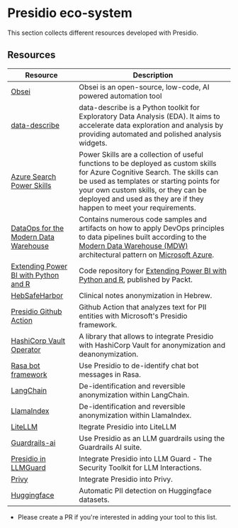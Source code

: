 # Presidio eco-system
This section collects different resources developed with Presidio. 


## Resources 

| Resource | Description |
| ------   | ------      |
| [Obsei](https://github.com/obsei/obsei) | Obsei is an open-source, low-code, AI powered automation tool |
| [data-describe](https://github.com/data-describe/data-describe) | data-describe is a Python toolkit for Exploratory Data Analysis (EDA). It aims to accelerate data exploration and analysis by providing automated and polished analysis widgets. |
| [Azure Search Power Skills](https://github.com/Azure-Samples/azure-search-power-skills) | Power Skills are a collection of useful functions to be deployed as custom skills for Azure Cognitive Search. The skills can be used as templates or starting points for your own custom skills, or they can be deployed and used as they are if they happen to meet your requirements. |
| [DataOps for the Modern Data Warehouse](https://github.com/Azure-Samples/modern-data-warehouse-dataops) | Contains numerous code samples and artifacts on how to apply DevOps principles to data pipelines built according to the [Modern Data Warehouse (MDW)](https://azure.microsoft.com/en-au/solutions/architecture/modern-data-warehouse/) architectural pattern on [Microsoft Azure](https://azure.microsoft.com/en-au/). |
| [Extending Power BI with Python and R](https://github.com/PacktPublishing/Extending-Power-BI-with-Python-and-R) | Code repository for [Extending Power BI with Python and R](https://www.packtpub.com/product/extending-power-bi-with-python-and-r/9781801078207), published by Packt. |
| [HebSafeHarbor](https://github.com/8400TheHealthNetwork/HebSafeHarbor) | Clinical notes anonymization in Hebrew. |
| [Presidio Github Action](https://github.com/marketplace/actions/presidio-action) | Github Action that analyzes text for PII entities with Microsoft's Presidio framework. |
| [HashiCorp Vault Operator](https://github.com/sahajsoft/presidio-vault) | A library that allows to integrate Presidio with HashiCorp Vault for anonymization and deanonymization. |
| [Rasa bot framework](https://rasa.com/docs/rasa/pii-management/) | Use Presidio to de-identify chat bot messages in Rasa. |
| [LangChain](https://python.langchain.com/v0.1/docs/guides/productionization/safety/presidio_data_anonymization/) | De-identification and reversible anonymization within LangChain. |
| [LlamaIndex](https://python.langchain.com/v0.1/docs/guides/productionization/safety/presidio_data_anonymization) | De-identification and reversible anonymization within LlamaIndex. |
| [LiteLLM](https://docs.litellm.ai/docs/proxy/guardrails/pii_masking_v2) | Itegrate Presidio into LiteLLM |
| [Guardrails-ai](https://www.guardrailsai.com/docs/examples/check_for_pii) | Use Presidio as an LLM guardrails using the Guardrails AI suite. |
| [Presidio in LLMGuard](https://llm-guard.com/input_scanners/anonymize) | Integrate Presidio into LLM Guard - The Security Toolkit for LLM Interactions. |
| [Privy](https://blog.px.dev/detect-pii/) | Integrate Presidio into Privy. |
| [Huggingface](https://huggingface.co/blog/presidio-pii-detection) | Automatic PII detection on Huggingface datasets. |

* Please create a PR if you're interested in adding your tool to this list.
